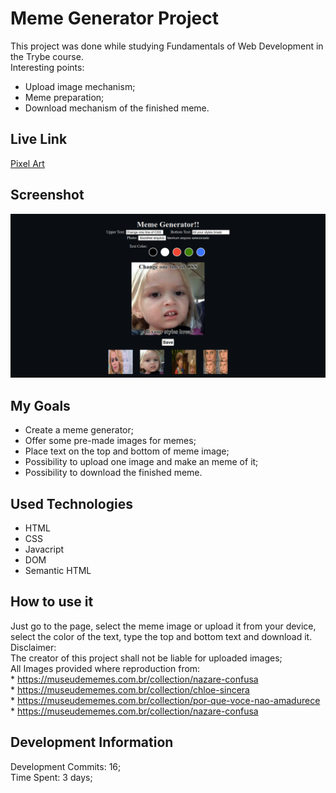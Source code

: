 # Meme Generator Project
This project was done while studying Fundamentals of Web Development in the Trybe course. 
<br>
 Interesting points:
 * Upload image mechanism;
 * Meme preparation;
 * Download mechanism of the finished meme.

## Live Link
<a href="https://memefyit.netlify.app">Pixel Art</a>
  
## Screenshot
![ScreenShot](./images/screenshot.png)

## My Goals
* Create a meme generator;
* Offer some pre-made images for memes;
* Place text on the top and bottom of meme image;
* Possibility to upload one image and make an meme of it;
* Possibility to download the finished meme.

## Used Technologies
  * HTML
  * CSS
  * Javacript
  * DOM
  * Semantic HTML

## How to use it
  Just go to the page, select the meme image or upload it from your device, select the color of the text, type the top and bottom text and download it.<br>
  Disclaimer: 
  <br>
     The creator of this project shall not be liable for uploaded images; <br>
      All Images provided where reproduction from:<br>
        * https://museudememes.com.br/collection/nazare-confusa<br>
        * https://museudememes.com.br/collection/chloe-sincera<br>
        * https://museudememes.com.br/collection/por-que-voce-nao-amadurece<br>
        * https://museudememes.com.br/collection/nazare-confusa<br>
    
    
## Development Information
  Development Commits: 16; <br>
  Time Spent: 3 days; <br> 
